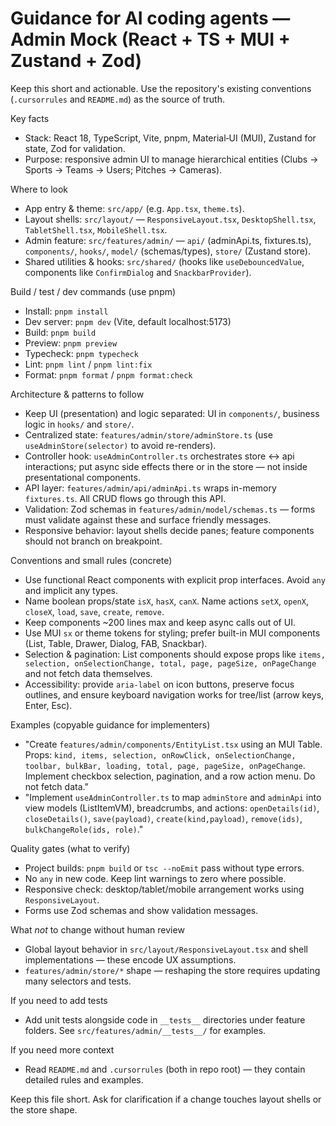 <!-- .github/copilot-instructions.md - Hand-crafted for this repo -->
# Guidance for AI coding agents — Admin Mock (React + TS + MUI + Zustand + Zod)

Keep this short and actionable. Use the repository's existing conventions (`.cursorrules` and `README.md`) as the source of truth.

Key facts
- Stack: React 18, TypeScript, Vite, pnpm, Material‑UI (MUI), Zustand for state, Zod for validation.
- Purpose: responsive admin UI to manage hierarchical entities (Clubs → Sports → Teams → Users; Pitches → Cameras).

Where to look
- App entry & theme: `src/app/` (e.g. `App.tsx`, `theme.ts`).
- Layout shells: `src/layout/` — `ResponsiveLayout.tsx`, `DesktopShell.tsx`, `TabletShell.tsx`, `MobileShell.tsx`.
- Admin feature: `src/features/admin/` — `api/` (adminApi.ts, fixtures.ts), `components/`, `hooks/`, `model/` (schemas/types), `store/` (Zustand store).
- Shared utilities & hooks: `src/shared/` (hooks like `useDebouncedValue`, components like `ConfirmDialog` and `SnackbarProvider`).

Build / test / dev commands (use pnpm)
- Install: `pnpm install`
- Dev server: `pnpm dev` (Vite, default localhost:5173)
- Build: `pnpm build`
- Preview: `pnpm preview`
- Typecheck: `pnpm typecheck`
- Lint: `pnpm lint` / `pnpm lint:fix`
- Format: `pnpm format` / `pnpm format:check`

Architecture & patterns to follow
- Keep UI (presentation) and logic separated: UI in `components/`, business logic in `hooks/` and `store/`.
- Centralized state: `features/admin/store/adminStore.ts` (use `useAdminStore(selector)` to avoid re-renders).
- Controller hook: `useAdminController.ts` orchestrates store ↔ api interactions; put async side effects there or in the store — not inside presentational components.
- API layer: `features/admin/api/adminApi.ts` wraps in-memory `fixtures.ts`. All CRUD flows go through this API.
- Validation: Zod schemas in `features/admin/model/schemas.ts` — forms must validate against these and surface friendly messages.
- Responsive behavior: layout shells decide panes; feature components should not branch on breakpoint.

Conventions and small rules (concrete)
- Use functional React components with explicit prop interfaces. Avoid `any` and implicit any types.
- Name boolean props/state `isX`, `hasX`, `canX`. Name actions `setX`, `openX`, `closeX`, `load`, `save`, `create`, `remove`.
- Keep components ~200 lines max and keep async calls out of UI.
- Use MUI `sx` or theme tokens for styling; prefer built-in MUI components (List, Table, Drawer, Dialog, FAB, Snackbar).
- Selection & pagination: List components should expose props like `items, selection, onSelectionChange, total, page, pageSize, onPageChange` and not fetch data themselves.
- Accessibility: provide `aria-label` on icon buttons, preserve focus outlines, and ensure keyboard navigation works for tree/list (arrow keys, Enter, Esc).

Examples (copyable guidance for implementers)
- "Create `features/admin/components/EntityList.tsx` using an MUI Table. Props: `kind, items, selection, onRowClick, onSelectionChange, toolbar, bulkBar, loading, total, page, pageSize, onPageChange`. Implement checkbox selection, pagination, and a row action menu. Do not fetch data." 
- "Implement `useAdminController.ts` to map `adminStore` and `adminApi` into view models (ListItemVM), breadcrumbs, and actions: `openDetails(id)`, `closeDetails()`, `save(payload)`, `create(kind,payload)`, `remove(ids)`, `bulkChangeRole(ids, role)`." 

Quality gates (what to verify)
- Project builds: `pnpm build` or `tsc --noEmit` pass without type errors.
- No `any` in new code. Keep lint warnings to zero where possible.
- Responsive check: desktop/tablet/mobile arrangement works using `ResponsiveLayout`.
- Forms use Zod schemas and show validation messages.

What *not* to change without human review
- Global layout behavior in `src/layout/ResponsiveLayout.tsx` and shell implementations — these encode UX assumptions.
- `features/admin/store/*` shape — reshaping the store requires updating many selectors and tests.

If you need to add tests
- Add unit tests alongside code in `__tests__` directories under feature folders. See `src/features/admin/__tests__/` for examples.

If you need more context
- Read `README.md` and `.cursorrules` (both in repo root) — they contain detailed rules and examples.

Keep this file short. Ask for clarification if a change touches layout shells or the store shape.
